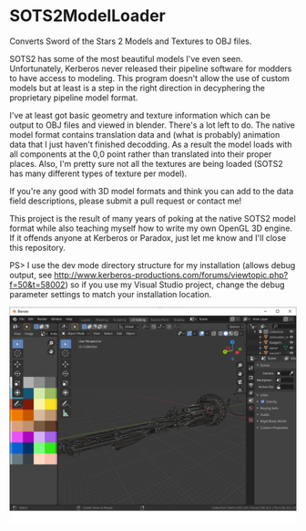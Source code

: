 # SOTS2ModelLoader
Converts Sword of the Stars 2 Models and Textures to OBJ files. 

SOTS2 has some of the most beautiful models I've even seen. Unfortunately, Kerberos never released their pipeline software for modders to have access to modeling. This program doesn't allow the use of custom models but at least is a step in the right direction in decyphering the proprietary pipeline model format.

I've at least got basic geometry and texture information which can be output to OBJ files and viewed in blender. There's a lot left to do. The native model format contains translation data and (what is probably) animation data that I just haven't finished decodding. As a result the model loads with all components at the 0,0 point rather than translated into their proper places. Also, I'm pretty sure not all the textures are being loaded (SOTS2 has many different types of texture per model). 

If you're any good with 3D model formats and think you can add to the data field descriptions, please submit a pull request or contact me!

This project is the result of many years of poking at the native SOTS2 model format while also teaching myself how to write my own OpenGL 3D engine. If it offends anyone at Kerberos or Paradox, just let me know and I'll close this repository.

PS> I use the dev mode directory structure for my installation (allows debug output, see http://www.kerberos-productions.com/forums/viewtopic.php?f=50&t=58002) so if you use my Visual Studio project, change the debug parameter settings to match your installation location. 

![Screenshot in Blender](Blender.png?raw=true)
